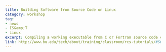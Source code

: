 ```yaml
---
title: Building Software from Source Code on Linux 
category: workshop
tag: 
- news
- IS&amp;T
- Linux
excerpt: Compiling a working executable from C or Fortran source code can be a frustrating experience for new programmers. This “hands-on” tutorial will introduce the basic steps for compiling small- to medium-sized projects. Topics include working with multiple source files, header files, and external libraries, options for debugging and optimization, and automation using Make and Autotools (configure). For simplicity, we will only cover the build process for systems with a Linux operating system (such as the BU Shared Computing Cluster). Familiarity with the Linux command line is assumed. Familiarity with C or Fortran will be helpful, but is not required.
link: http://www.bu.edu/tech/about/training/classroom/rcs-tutorials/#SOURCE
---
```

